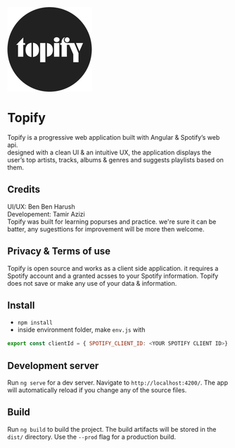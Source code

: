 ![Image of icon](https://github.com/tamirazi/Topify/blob/master/src/assets/icons/icon-192x192.png)

# Topify

Topify is a progressive web application built with Angular & Spotify’s web api.  
designed with a clean UI & an intuitive UX,
the application displays the user’s top artists, tracks, albums & genres and suggests playlists based on them.

## Credits

UI/UX: Ben Ben Harush  
Developement: Tamir Azizi  
Topify was built for learning popurses and practice. we're sure it can be batter, any sugesttions for improvement will be more then welcome.

## Privacy & Terms of use

Topify is open source and works as a client side application. it requires a Spotify account and a granted acsses to your Spotify information. Topify does not save or make any use of your data & information.

## Install

- `npm install`
- inside environment folder, make `env.js` with

```javascript
export const clientId = { SPOTIFY_CLIENT_ID: <YOUR SPOTIFY CLIENT ID>}
```

## Development server

Run `ng serve` for a dev server. Navigate to `http://localhost:4200/`. The app will automatically reload if you change any of the source files.

## Build

Run `ng build` to build the project. The build artifacts will be stored in the `dist/` directory. Use the `--prod` flag for a production build.
